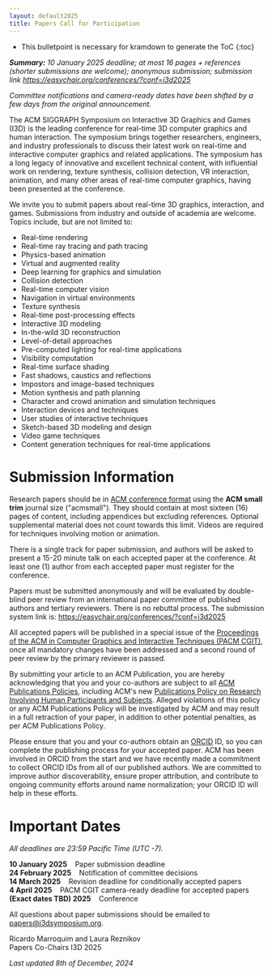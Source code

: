 ```yaml
---
layout: default2025
title: Papers Call for Participation
---
```


* This bulletpoint is necessary for kramdown to generate the ToC
{:toc}


*__Summary:__ 10 January 2025 deadline; at most 16 pages + references (shorter submissions are welcome); anonymous submission; submission link <https://easychair.org/conferences/?conf=i3d2025>*

*Committee notifications and camera-ready dates have been shifted by a few days from the original announcement.*

The ACM SIGGRAPH Symposium on Interactive 3D Graphics and Games (I3D) is the leading conference for real-time 3D computer graphics and human interaction. The symposium brings together researchers, engineers, and industry professionals to discuss their latest work on real-time and interactive computer graphics and related applications. The symposium has a long legacy of innovative and excellent technical content, with influential work on rendering, texture synthesis, collision detection, VR interaction, animation, and many other areas of real-time computer graphics, having been presented at the conference.

We invite you to submit papers about real-time 3D graphics, interaction, and games. Submissions from industry and outside of academia are welcome. Topics include, but are not limited to:

- Real-time rendering
- Real-time ray tracing and path tracing
- Physics-based animation
- Virtual and augmented reality
- Deep learning for graphics and simulation
- Collision detection
- Real-time computer vision
- Navigation in virtual environments
- Texture synthesis
- Real-time post-processing effects
- Interactive 3D modeling
- In-the-wild 3D reconstruction
- Level-of-detail approaches
- Pre-computed lighting for real-time applications
- Visibility computation
- Real-time surface shading
- Fast shadows, caustics and reflections
- Impostors and image-based techniques
- Motion synthesis and path planning
- Character and crowd animation and simulation techniques
- Interaction devices and techniques
- User studies of interactive techniques
- Sketch-based 3D modeling and design
- Video game techniques
- Content generation techniques for real-time applications



# Submission Information

Research papers should be in [ACM conference format](https://www.siggraph.org/learn/instructions-authors) using the **ACM small trim** journal size ("acmsmall"). They should contain at most sixteen (16) pages of content, including appendices but excluding references. Optional supplemental material does not count towards this limit. Videos are required for techniques involving motion or animation.

There is a single track for paper submission, and authors will be asked to present a 15-20 minute talk on each accepted paper at the conference. At least one (1) author from each accepted paper must register for the conference.

Papers must be submitted anonymously and will be evaluated by double-blind peer review from an international paper committee of published authors and tertiary reviewers. There is no rebuttal process. The submission system link is: <https://easychair.org/conferences/?conf=i3d2025>

All accepted papers will be published in a special issue of the [Proceedings of the ACM in Computer Graphics and Interactive Techniques (PACM CGIT)](https://dl.acm.org/journal/pacmcgit), once all mandatory changes have been addressed and a second round of peer review by the primary reviewer is passed.

By submitting your article to an ACM Publication, you are hereby acknowledging that you and your co-authors are subject to all [ACM Publications Policies](https://www.acm.org/publications/policies), including ACM's new [Publications Policy on Research Involving Human Participants and Subjects](https://www.acm.org/publications/policies/research-involving-human-participants-and-subjects). Alleged violations of this policy or any ACM Publications Policy will be investigated by ACM and may result in a full retraction of your paper, in addition to other potential penalties, as per ACM Publications Policy.

Please ensure that you and your co-authors obtain an [ORCID](https://orcid.org) ID, so you can complete the publishing process for your accepted paper. ACM has been involved in ORCID from the start and we have recently made a commitment to collect ORCID IDs from all of our published authors. We are committed to improve author discoverability, ensure proper attribution, and contribute to ongoing community efforts around name normalization; your ORCID ID will help in these efforts.

# Important Dates
*All deadlines are 23:59 Pacific Time (UTC -7).*

**10 January 2025** &nbsp;&nbsp; Paper submission deadline\
**24 February 2025** &nbsp;&nbsp; Notification of committee decisions\
**14 March 2025** &nbsp;&nbsp; Revision deadline for conditionally accepted papers\
**4 April 2025** &nbsp;&nbsp; PACM CGIT camera-ready deadline for accepted papers\
**(Exact dates TBD) 2025** &nbsp;&nbsp; Conference

All questions about paper submissions should be emailed to [papers@i3dsymposium.org](mailto:papers@i3dsymposium.org).

Ricardo Marroquim and Laura Reznikov\
Papers Co-Chairs I3D 2025

*Last updated 8th of December, 2024*

